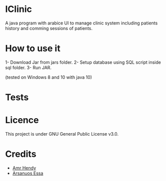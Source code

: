 # IClinic
A java program with arabice UI to manage clinic system including patients history and comming sessions of patients.

# How to use it
1- Download Jar from jars folder.
2- Setup database using SQL script inside sql folder.
3- Run JAR.

(tested on Windows 8 and 10 with java 10)

# Tests





# Licence
This project is under GNU General Public License v3.0.


# Credits
* [Amr Hendy](https://github.com/AmrHendy)
* [Arsanuos Essa](https://github.com/Arsanuos)
